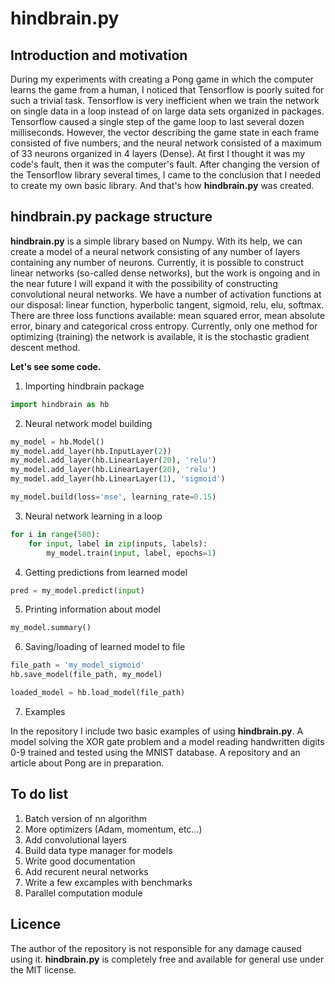 # hindbrain.py

## Introduction and motivation

During my experiments with creating a Pong game in which the computer learns the game from a human, I noticed that Tensorflow is poorly suited for such a trivial task.
Tensorflow is very inefficient when we train the network on single data in a loop instead of on large data sets organized in packages.
Tensorflow caused a single step of the game loop to last several dozen milliseconds.
However, the vector describing the game state in each frame consisted of five numbers, and the neural network consisted of a maximum of 33 neurons organized in 4 layers (Dense).
At first I thought it was my code's fault, then it was the computer's fault.
After changing the version of the Tensorflow library several times, I came to the conclusion that I needed to create my own basic library. And that's how **hindbrain.py** was created.

## hindbrain.py package structure

**hindbrain.py** is a simple library based on Numpy.
With its help, we can create a model of a neural network consisting of any number of layers containing any number of neurons.
Currently, it is possible to construct linear networks (so-called dense networks), but the work is ongoing and in the near future I will expand it with the possibility of constructing convolutional neural networks.
We have a number of activation functions at our disposal: linear function, hyperbolic tangent, sigmoid, relu, elu, softmax.
There are three loss functions available: mean squared error, mean absolute error, binary and categorical cross entropy.
Currently, only one method for optimizing (training) the network is available, it is the stochastic gradient descent method.

**Let's see some code.**

1. Importing hindbrain package

```python
import hindbrain as hb
```

2. Neural network model building

```python
my_model = hb.Model()
my_model.add_layer(hb.InputLayer(2))
my_model.add_layer(hb.LinearLayer(20), 'relu')
my_model.add_layer(hb.LinearLayer(20), 'relu')
my_model.add_layer(hb.LinearLayer(1), 'sigmoid')

my_model.build(loss='mse', learning_rate=0.15)
```

3. Neural network learning in a loop

```python
for i in range(500):
    for input, label in zip(inputs, labels):
        my_model.train(input, label, epochs=1)
```

4. Getting predictions from learned model

```python
pred = my_model.predict(input)
```

5. Printing information about model

```python
my_model.summary()
```

6. Saving/loading of learned model to file

```python
file_path = 'my_model_sigmoid'
hb.save_model(file_path, my_model)

loaded_model = hb.load_model(file_path)
```

7. Examples

In the repository I include two basic examples of using **hindbrain.py**.
A model solving the XOR gate problem and a model reading handwritten digits 0-9 trained and tested using the MNIST database.
A repository and an article about Pong are in preparation.

## To do list

1. Batch version of nn algorithm
2. More optimizers (Adam, momentum, etc...)
3. Add convolutional layers
4. Build data type manager for models
5. Write good documentation
6. Add recurent neural networks
7. Write a few excamples with benchmarks
8. Parallel computation module

## Licence

The author of the repository is not responsible for any damage caused using it.
**hindbrain.py** is completely free and available for general use under the MIT license.